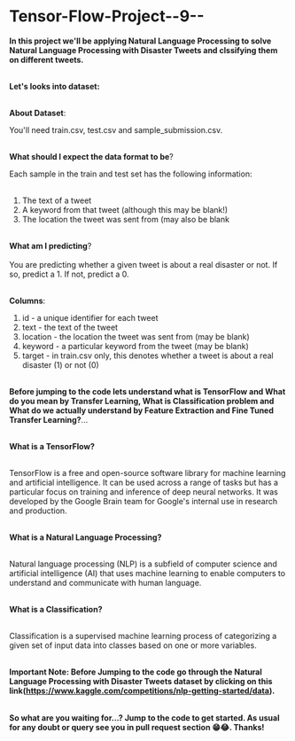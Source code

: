 # Tensor-Flow-Project--9--

<table>
  
**In this project we'll be applying Natural Language Processing to solve Natural Language Processing with Disaster Tweets and clssifying them on different tweets.** <br></br>

**Let's looks into dataset:** <br></br>

**About Dataset**: <br>

You'll need train.csv, test.csv and sample_submission.csv.<br></br>

**What should I expect the data format to be**?<br>

Each sample in the train and test set has the following information:<br></br>

1. The text of a tweet<br>
2. A keyword from that tweet (although this may be blank!)<br>
3. The location the tweet was sent from (may also be blank<br></br>

**What am I predicting**?<br></br>
You are predicting whether a given tweet is about a real disaster or not. If so, predict a 1. If not, predict a 0.<br></br>

**Columns**: <br>
1. id - a unique identifier for each tweet<br>
2. text - the text of the tweet<br>
3. location - the location the tweet was sent from (may be blank)<br>
4. keyword - a particular keyword from the tweet (may be blank)<br>
5. target - in train.csv only, this denotes whether a tweet is about a real disaster (1) or not (0)<br></br>

**Before jumping to the code lets understand what is TensorFlow and What do you mean by Transfer Learning, What is Classification problem and What do we actually understand by Feature Extraction and Fine Tuned Transfer Learning?**...<br></br>

**What is a TensorFlow?** <br></br>

TensorFlow is a free and open-source software library for machine learning and artificial intelligence. It can be used across a range of tasks but has a particular focus on training and inference of deep neural networks. It was developed by the Google Brain team for Google's internal use in research and production. <br></br>

**What is a Natural Language Processing?** <br></br>

Natural language processing (NLP) is a subfield of computer science and artificial intelligence (AI) that uses machine learning to enable computers to understand and communicate with human language.  <br></br>

**What is a Classification?** <br></br>

Classification is a supervised machine learning process of categorizing a given set of input data into classes based on one or more variables. <br></br>

**Important Note: Before Jumping to the code go through the Natural Language Processing with Disaster Tweets dataset by clicking on this link(https://www.kaggle.com/competitions/nlp-getting-started/data).**

</table>

**So what are you waiting for...? Jump to the code to get started. As usual for any doubt or query see you in pull request section 😁😂. Thanks!**


